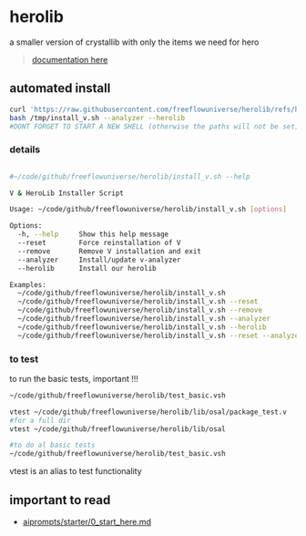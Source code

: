 # herolib

a smaller version of crystallib with only the items we need for hero

> [documentation here](https://freeflowuniverse.github.io/herolib/)

## automated install

```bash
curl 'https://raw.githubusercontent.com/freeflowuniverse/herolib/refs/heads/main/install_v.sh' > /tmp/install_v.sh
bash /tmp/install_v.sh --analyzer --herolib 
#DONT FORGET TO START A NEW SHELL (otherwise the paths will not be set)
```

### details

```bash

#~/code/github/freeflowuniverse/herolib/install_v.sh --help

V & HeroLib Installer Script

Usage: ~/code/github/freeflowuniverse/herolib/install_v.sh [options]

Options:
  -h, --help     Show this help message
  --reset        Force reinstallation of V
  --remove       Remove V installation and exit
  --analyzer     Install/update v-analyzer
  --herolib      Install our herolib

Examples:
  ~/code/github/freeflowuniverse/herolib/install_v.sh
  ~/code/github/freeflowuniverse/herolib/install_v.sh --reset
  ~/code/github/freeflowuniverse/herolib/install_v.sh --remove
  ~/code/github/freeflowuniverse/herolib/install_v.sh --analyzer
  ~/code/github/freeflowuniverse/herolib/install_v.sh --herolib
  ~/code/github/freeflowuniverse/herolib/install_v.sh --reset --analyzer # Fresh install of both

```

### to test

to run the basic tests, important !!!

```bash
~/code/github/freeflowuniverse/herolib/test_basic.vsh
```

```bash
vtest ~/code/github/freeflowuniverse/herolib/lib/osal/package_test.v
#for a full dir
vtest ~/code/github/freeflowuniverse/herolib/lib/osal

#to do al basic tests
~/code/github/freeflowuniverse/herolib/test_basic.vsh

```
vtest is an alias to test functionality


## important to read

- [aiprompts/starter/0_start_here.md](aiprompts/starter/0_start_here.md)
